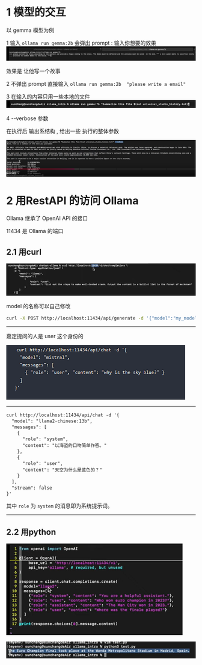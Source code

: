 
# 1 模型的交互

以 gemma 模型为例



1 
 输入  `ollama run gemma:2b`
 会弹出 prompt  : 输入你想要的效果 
![](images/Pasted%20image%2020241105200804.png)

效果是 让他写一个故事 


2  不弹出 prompt 
直接输入 `ollama run gemma:2b  "please write a email"`


3  在输入的内容只用一些本地的文件 
![](images/Pasted%20image%2020241105201055.png)

4 --verbose 参数 

在执行后 输出系结构 , 给出一些 执行的整体参数 

![](images/Pasted%20image%2020241105201242.png)




# 2 用RestAPI 的访问 Ollama 

Ollama 继承了 OpenAI API 的接口 

11434 是 Ollama 的端口 


## 2.1 用curl 

![](images/Pasted%20image%2020241105201413.png)

model 的名称可以自己修改 

```bash
curl -X POST http://localhost:11434/api/generate -d '{"model":"my_model","prompt":"Hello, world!"}'
```


----



嘉定提问的人是 user 这个身份的 

![](images/Pasted%20image%2020241105215126.png)


----

```shell
curl http://localhost:11434/api/chat -d '{
  "model": "llama2-chinese:13b",
  "messages": [
    {
      "role": "system",
      "content": "以海盗的口吻简单作答。"
    },
    {
      "role": "user",
      "content": "天空为什么是蓝色的？"
    }
  ],
  "stream": false
}'
```

其中 `role` 为 `system` 的消息即为系统提示词。


---

## 2.2 用python 

![](images/Pasted%20image%2020241105201547.png)



![](images/Pasted%20image%2020241105201630.png)




